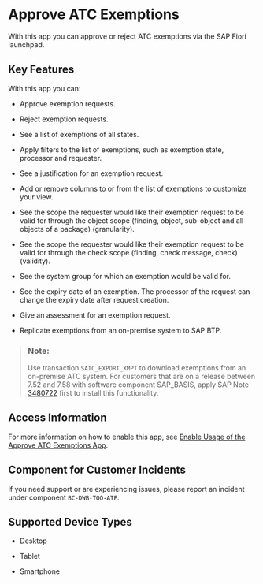 <!-- loio8c6696cf2e0f4c3090c27a206ae6da2a -->

# Approve ATC Exemptions



With this app you can approve or reject ATC exemptions via the SAP Fiori launchpad.



## Key Features

With this app you can:



-   Approve exemption requests.

-   Reject exemption requests.

-   See a list of exemptions of all states.

-   Apply filters to the list of exemptions, such as exemption state, processor and requester.

-   See a justification for an exemption request.

-   Add or remove columns to or from the list of exemptions to customize your view.

-   See the scope the requester would like their exemption request to be valid for through the object scope \(finding, object, sub-object and all objects of a package\) \(granularity\).

-   See the scope the requester would like their exemption request to be valid for through the check scope \(finding, check message, check\) \(validity\).

-   See the system group for which an exemption would be valid for.

-   See the expiry date of an exemption. The processor of the request can change the expiry date after request creation.

-   Give an assessment for an exemption request.

-   Replicate exemptions from an on-premise system to SAP BTP.


> ### Note:  
> Use transaction `SATC_EXPORT_XMPT` to download exemptions from an on-premise ATC system. For customers that are on a release between 7.52 and 7.58 with software component SAP\_BASIS, apply SAP Note [3480722](https://me.sap.com/notes/3480722) first to install this functionality.



<a name="loio8c6696cf2e0f4c3090c27a206ae6da2a__section_xpr_2yr_pcc"/>

## Access Information

For more information on how to enable this app, see [Enable Usage of the Approve ATC Exemptions App](enable-usage-of-the-approve-atc-exemptions-app-8587e9c.md).



<a name="loio8c6696cf2e0f4c3090c27a206ae6da2a__customer_component"/>

## Component for Customer Incidents

If you need support or are experiencing issues, please report an incident under component `BC-DWB-TOO-ATF`.



<a name="loio8c6696cf2e0f4c3090c27a206ae6da2a__supported_devices"/>

## Supported Device Types

-   Desktop

-   Tablet

-   Smartphone


